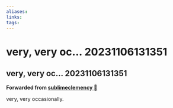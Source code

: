```yaml
---
aliases: 
links: 
tags: 
---
```

# very, very oc... 20231106131351
## very, very oc... 20231106131351

**Forwarded from [sublimeclemency 🎄](https://t.me/sublimeclemency)**

very, very occasionally.

